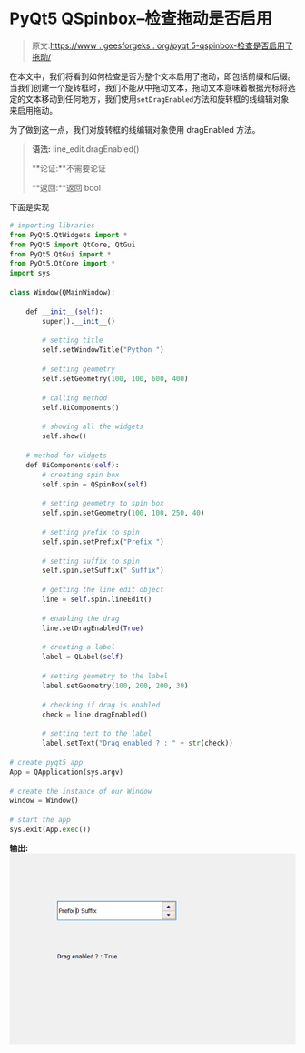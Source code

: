 # PyQt5 QSpinbox–检查拖动是否启用

> 原文:[https://www . geesforgeks . org/pyqt 5-qspinbox-检查是否启用了拖动/](https://www.geeksforgeeks.org/pyqt5-qspinbox-checking-if-drag-is-enabled/)

在本文中，我们将看到如何检查是否为整个文本启用了拖动，即包括前缀和后缀。当我们创建一个旋转框时，我们不能从中拖动文本，拖动文本意味着根据光标将选定的文本移动到任何地方，我们使用`setDragEnabled`方法和旋转框的线编辑对象来启用拖动。

为了做到这一点，我们对旋转框的线编辑对象使用 dragEnabled 方法。

> **语法:** line_edit.dragEnabled()
> 
> **论证:**不需要论证
> 
> **返回:**返回 bool

下面是实现

```py
# importing libraries
from PyQt5.QtWidgets import * 
from PyQt5 import QtCore, QtGui
from PyQt5.QtGui import * 
from PyQt5.QtCore import * 
import sys

class Window(QMainWindow):

    def __init__(self):
        super().__init__()

        # setting title
        self.setWindowTitle("Python ")

        # setting geometry
        self.setGeometry(100, 100, 600, 400)

        # calling method
        self.UiComponents()

        # showing all the widgets
        self.show()

    # method for widgets
    def UiComponents(self):
        # creating spin box
        self.spin = QSpinBox(self)

        # setting geometry to spin box
        self.spin.setGeometry(100, 100, 250, 40)

        # setting prefix to spin
        self.spin.setPrefix("Prefix ")

        # setting suffix to spin
        self.spin.setSuffix(" Suffix")

        # getting the line edit object
        line = self.spin.lineEdit()

        # enabling the drag
        line.setDragEnabled(True)

        # creating a label
        label = QLabel(self)

        # setting geometry to the label
        label.setGeometry(100, 200, 200, 30)

        # checking if drag is enabled
        check = line.dragEnabled()

        # setting text to the label
        label.setText("Drag enabled ? : " + str(check))

# create pyqt5 app
App = QApplication(sys.argv)

# create the instance of our Window
window = Window()

# start the app
sys.exit(App.exec())
```

**输出:**
![](img/2f396dcd5dab7e61ae75e7d517f38929.png)